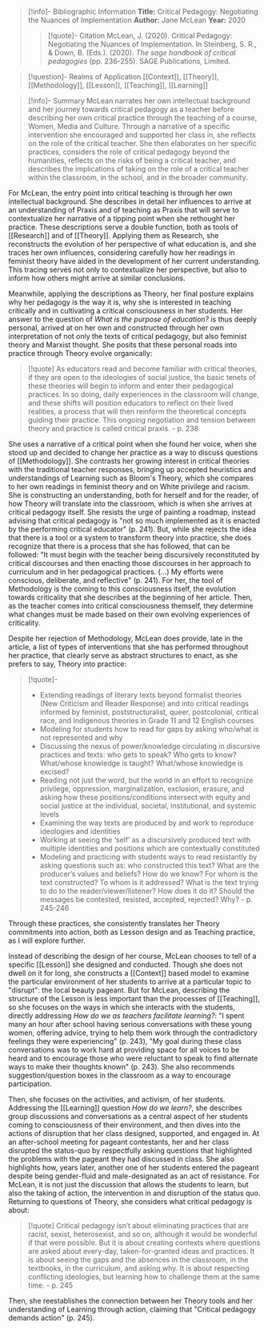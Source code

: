 >[!info]- Bibliographic Information
>**Title:** Critical Pedagogy: Negotiating the Nuances of Implementation
>**Author:** Jane McLean
>**Year:** 2020
>>[!quote]- Citation
>>McLean, J. (2020). Critical Pedagogy: Negotiating the Nuances of Implementation. In Steinberg, S. R., & Down, B. (Eds.). (2020). _The sage handbook of critical pedagogies_ (pp. 236-255). SAGE Publications, Limited.

>[!question]- Realms of Application
>[[Context]], [[Theory]], [[Methodology]], [[Lesson]], [[Teaching]], [[Learning]]

>[!info]- Summary
McLean narrates her own intellectual background and her journey towards critical pedagogy as a teacher before describing her own critical practice through the teaching of a course, Women, Media and Culture. Through a narrative of a specific intervention she encouraged and supported her class in, she reflects on the role of the critical teacher. She then elaborates on her specific practices, considers the role of critical pedagogy beyond the humanities, reflects on the risks of being a critical teacher, and describes the implications of taking on the role of a critical teacher within the classroom, in the school, and in the broader community.

For McLean, the entry point into critical teaching is through her own intellectual background. She describes in detail her influences to arrive at an understanding of Praxis and of teaching as Praxis that will serve to contextualize her narrative of a tipping point when she rethought her practice. These descriptions serve a double function, both as tools of [[Research]] and of [[Theory]]. Applying them as Research, she reconstructs the evolution of her perspective of what education is, and she traces her own influences, considering carefully how her readings in feminist theory have aided in the development of her current understanding. This tracing serves not only to contextualize her perspective, but also to inform how others might arrive at similar conclusions. 

Meanwhile, applying the descriptions as Theory, her final posture explains why her pedagogy is the way it is, why she is interested in teaching critically and in cultivating a critical consciousness in her students. Her answer to the question of *What is the purpose of education?* is thus deeply personal, arrived at on her own and constructed through her own interpretation of not only the texts of critical pedagogy, but also feminist theory and Marxist thought. She posits that these personal roads into practice through Theory evolve organically:

>[!quote]
>As educators read and become familiar with critical theories, if they are open to the ideologies of social justice, the basic tenets of these theories will begin to inform and enter their pedagogical practices. In so doing, daily experiences in the classroom will change, and these shifts will position educators to reflect on their lived realities, a process that will then reinform the theoretical concepts guiding their practice. This ongoing negotiation and tension between theory and practice is called critical praxis.
>\- p. 238

She uses a narrative of a critical point when she found her voice, when she stood up and decided to change her practice as a way to discuss questions of [[Methodology]]. She contrasts her growing interest in critical theories with the traditional teacher responses, bringing up accepted heuristics and understandings of Learning such as Bloom's Theory, which she compares to her own readings in feminist theory and on White privilege and racism. She is constructing an understanding, both for herself and for the reader, of how Theory will translate into the classroom, which is when she arrives at critical pedagogy itself. She resists the urge of painting a roadmap, instead advising that critical pedagogy is "not so much implemented as it is enacted by the performing critical educator" (p. 241). But, while she rejects the idea that there is a tool or a system to transform theory into practice, she does recognize that there is a process that she has followed, that can be followed: "It must begin with the teacher being discursively reconstituted by critical discourses and then enacting those discourses in her approach to curriculum and in her pedagogical practices. (...) My efforts were conscious, deliberate, and reflective" (p. 241). For her, the tool of Methodology is the coming to this consciousness itself, the evolution towards criticality that she describes at the beginning of her article. Then, as the teacher comes into critical consciousness themself, they determine what changes must be made based on their own evolving experiences of criticality.

Despite her rejection of Methodology, McLean does provide, late in the article, a list of types of interventions that she has performed throughout her practice, that clearly serve as abstract structures to enact, as she prefers to say, Theory into practice:

>[!quote]-
>- Extending readings of literary texts beyond formalist theories (New Criticism and Reader Response) and into critical readings informed by feminist, poststructuralist, queer, postcolonial, critical race, and Indigenous theories in Grade 11 and 12 English courses
>- Modeling for students how to read for gaps by asking who/what is not represented and why
>- Discussing the nexus of power/knowledge circulating in discursive practices and texts: who gets to speak? Who gets to know? What/whose knowledge is taught? What/whose knowledge is excised?
>- Reading not just the word, but the world in an effort to recognize privilege, oppression, marginalization, exclusion, erasure, and asking how these positions/conditions intersect with equity and social justice at the individual, societal, institutional, and systemic levels
>- Examining the way texts are produced by and work to reproduce ideologies and identities
>- Working at seeing the ‘self’ as a discursively produced text with multiple identities and positions which are contextually constituted
>- Modeling and practicing with students ways to read resistantly by asking questions such as: who constructed this text? What are the producer’s values and beliefs? How do we know? For whom is the text constructed? To whom is it addressed? What is the text trying to do to the reader/viewer/listener? How does it do it? Should the messages be contested, resisted, accepted, rejected? Why?
>\- p. 245-246

Through these practices, she consistently translates her Theory commitments into action, both as Lesson design and as Teaching practice, as I will explore further.

Instead of describing the design of her course, McLean chooses to tell of a specific [[Lesson]] she designed and conducted. Though she does not dwell on it for long, she constructs a [[Context]] based model to examine the particular environment of her students to arrive at a particular topic to "disrupt": the local beauty pageant. But for McLean, describing the structure of the Lesson is less important than the processes of [[Teaching]], so she focuses on the ways in which she interacts with the students, directly addressing *How do we as teachers facilitate learning?*: "I spent many an hour after school having serious conversations with these young women, offering advice, trying to help them work through the contradictory feelings they were experiencing" (p. 243), "My goal during these class conversations was to work hard at providing space for all voices to be heard and to encourage those who were reluctant to speak to find alternate ways to make their thoughts known" (p. 243). She also recommends suggestion/question boxes in the classroom as a way to encourage participation.

Then, she focuses on the activities, and activism, of her students. Addressing the [[Learning]] question *How do we learn?*, she describes group discussions and conversations as a central aspect of her students coming to consciousness of their environment, and then dives into the actions of disruption that her class designed, supported, and engaged in. At an after-school meeting for pageant contestants, her and her class disrupted the status-quo by respectfully asking questions that highlighted the problems with the pageant they had discussed in class. She also highlights how, years later, another one of her students entered the pageant despite being gender-fluid and male-designated as an act of resistance. For McLean, it is not just the discussion that allows the students to learn, but also the taking of action, the intervention in and disruption of the status quo. Returning to questions of Theory, she considers what critical pedagogy is about:

>[!quote]
>Critical pedagogy isn’t about eliminating practices that are racist, sexist, heterosexist, and so on, although it would be wonderful if that were possible. But it is about creating contexts where questions are asked about every-day, taken-for-granted ideas and practices. It is about seeing the gaps and the absences in the classroom, in the textbooks, in the curriculum, and asking why. It is about respecting conflicting ideologies, but learning how to challenge them at the same time.
>\- p. 245

Then, she reestablishes the connection between her Theory tools and her understanding of Learning through action, claiming that "Critical pedagogy demands action" (p. 245).